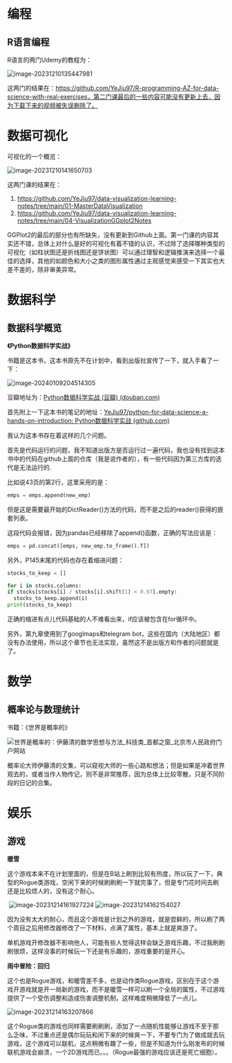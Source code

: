 # 编程

## R语言编程

R语言的两门Udemy的教程为：

![image-20231210135447981](2024%E5%B9%B4%E5%B9%B4%E5%BA%A6%E8%AE%A1%E5%88%92%E5%AE%8C%E6%88%90%E6%83%85%E5%86%B5/image-20231210135447981.png)

这两门的结果在：https://github.com/YeJiu97/R-programming-AZ-for-data-science-with-real-exercises，第二门课最后的一些内容可能没有更新上去，因为下载下来的视频被失误删除了。

# 数据可视化

可视化的一个概览：

![image-20231210141650703](2024%E5%B9%B4%E5%B9%B4%E5%BA%A6%E8%AE%A1%E5%88%92%E5%AE%8C%E6%88%90%E6%83%85%E5%86%B5/image-20231210141650703.png)

这两门课的结果在：

1. https://github.com/YeJiu97/data-visualization-learning-notes/tree/main/01-MasterDataVisualization
2. https://github.com/YeJiu97/data-visualization-learning-notes/tree/main/04-VisualizationGGplot2Notes

GGPlot2的最后的部分也有所缺失，没有更新到Github上面。第一门课的内容其实还不错，总体上对什么是好的可视化有着不错的认识，不过除了选择哪种类型的可视化（如柱状图还是折线图还是饼状图）可以通过理智和逻辑推演来选择一个最佳的选择，其他的如颜色和大小之类的图形属性通过主观感觉来感受一下其实也大差不差的，除非审美异常。

# 数据科学

## 数据科学概览

**《Python数据科学实战》**

书籍是这本书，这本书原先不在计划中，看到出版社宣传了一下，就入手看了一下：

![image-20240109204514305](2024%E5%B9%B4%E5%B9%B4%E5%BA%A6%E8%AE%A1%E5%88%92%E5%AE%8C%E6%88%90%E6%83%85%E5%86%B5/image-20240109204514305.png)

豆瓣地址为：[Python数据科学实战 (豆瓣) (douban.com)](https://book.douban.com/subject/36698005/)

首先附上一下这本书的笔记的地址：[YeJiu97/python-for-data-science-a-hands-on-introduction: Python数据科学实战 (github.com)](https://github.com/YeJiu97/python-for-data-science-a-hands-on-introduction)

我认为这本书存在着这样的几个问题。

首先是代码运行的问题，我不知道出版方是否运行过一遍代码，我也没有找到这本书中的代码在github上面的仓库（我是说作者的），有一些代码因为第三方库的迭代是无法运行的.

比如说43页的第2行，这里采用的是：

```python
emps = emps.append(new_emp)
```

但是这是需要最开始的DictReader()方法的代码，而不是之后的reader()获得的嵌套列表。

这段代码会报错，因为pandas已经移除了append()函数，正确的写法应该是： 

```python
emps = pd.concat([emps, new_emp.to_frame().T]) 
```

另外，P145末尾的代码也存在着缩进问题：

```python
stocks_to_keep = []

for i in stocks.columns:
if stocks[stocks[i] / stocks[i].shift(1) < 0.97].empty:
  stocks_to_keep.append(i)
print(stocks_to_keep)
```

正确的缩进有点儿代码基础的人不难看出来，if应该被包含在for循环中。

另外，第九章使用到了googlmaps和telegram bot，这些在国内（大陆地区）都没有办法使用，所以这个章节也无法实现，虽然这不是出版方和作者的问题就是了。

# 数学

## 概率论与数理统计

书籍：《世界是概率的》

![世界是概率的：伊藤清的数学思想与方法_科技类_首都之窗_北京市人民政府门户网站](2024%E5%B9%B4%E5%B9%B4%E5%BA%A6%E8%AE%A1%E5%88%92%E5%AE%8C%E6%88%90%E6%83%85%E5%86%B5/W020230327573630423462.jpg)

概率论大师伊藤清的文集，可以窥视大师的一些心路和想法；但是如果是冲着世界观去的，或者当作人物传记，则不是非常推荐，因为总体上比较零散，只是不同阶段的日记的合集。

# 娱乐

## 游戏

**暖雪**

这个游戏本来不在计划里面的，但是在B站上刷到比较有热度，所以玩了一下，典型的Rogue类游戏，空闲下来的时候刷刷刷一下就完事了，但是专门花时间去刷还是比较烦人的，没有这个耐心。

​                                            ![image-20231214161927224](2024%E5%B9%B4%E5%B9%B4%E5%BA%A6%E8%AE%A1%E5%88%92%E5%AE%8C%E6%88%90%E6%83%85%E5%86%B5/image-20231214161927224.png) ![image-20231214162154027](2024%E5%B9%B4%E5%B9%B4%E5%BA%A6%E8%AE%A1%E5%88%92%E5%AE%8C%E6%88%90%E6%83%85%E5%86%B5/image-20231214162154027.png)

因为没有太大的耐心，而且这个游戏是计划之外的游戏，就是尝鲜的，所以刷了两个周目之后用修改器修改了一下材料，点满了属性，基本上就是爽游了。

单机游戏开修改器不影响他人，可能有些人觉得这样会缺乏游戏乐趣，不过我刷刷刷很烦，这样没事的时候玩一下还是有乐趣的，游戏重要的是开心。

**雨中冒险：回归**

这个也是Rogue游戏，和暖雪差不多，也是动作类Rogue游戏，区别在于这个游戏开游戏就是开一局新的游戏，而不是暖雪一样可以刷一个全局的属性，不过游戏提供了一个受伤调整和造成伤害调整机制，这样难度稍微降低了一点儿。

![image-20231214163207866](2024%E5%B9%B4%E5%B9%B4%E5%BA%A6%E8%AE%A1%E5%88%92%E5%AE%8C%E6%88%90%E6%83%85%E5%86%B5/image-20231214163207866.png)

这个Rogue类的游戏也同样需要刷刷刷，添加了一点随机性能够让游戏不至于那么乏味，不过重点还是偶尔玩玩和闲下来的时候爽一下，不要专门为了做成就去玩游戏，这个游戏可以联机，这点稍微有趣了一些，但是不知道为什么刚发布的时候联机游戏会崩溃，一个2D游戏而已。。。（Rogue最强的游戏应该还是死亡细胞）。


